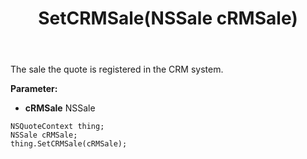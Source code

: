 ﻿---
uid: crmscript_ref_NSQuoteContext_SetCRMSale
title: SetCRMSale(NSSale cRMSale)
intellisense: NSQuoteContext.SetCRMSale
keywords: NSQuoteContext, GetCRMSale
so.topic: reference
---

The sale the quote is registered in the CRM system.

**Parameter:** 
 - **cRMSale** NSSale

```crmscript
NSQuoteContext thing;
NSSale cRMSale;
thing.SetCRMSale(cRMSale);
```

